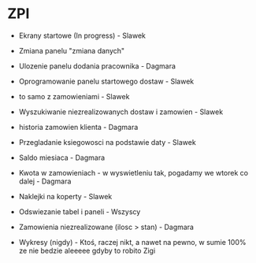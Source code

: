 ZPI
===
- Ekrany startowe  (In progress) - Slawek
- Zmiana panelu "zmiana danych" 
- Ulozenie panelu dodania pracownika - Dagmara
- Oprogramowanie panelu startowego dostaw - Slawek
- to samo z zamowieniami - Slawek
- Wyszukiwanie niezrealizowanych dostaw i zamowien - Slawek
- historia zamowien klienta - Dagmara
- Przegladanie ksiegowosci na podstawie daty - Slawek
- Saldo miesiaca - Dagmara 
- Kwota w zamowieniach - w wyswietleniu tak, pogadamy we wtorek co dalej - Dagmara
- Naklejki na koperty - Slawek
- Odswiezanie tabel i paneli - Wszyscy
- Zamowienia niezrealizowane (ilosc > stan) - Dagmara
          




- Wykresy (nigdy) - Ktoś, raczej nikt, a nawet na pewno, w sumie 100% ze nie bedzie aleeeee gdyby to robito Zigi
